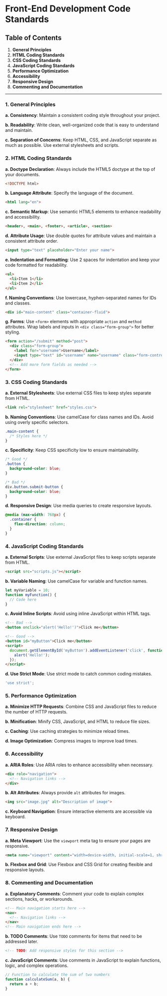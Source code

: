 # Front-End Development Code Standards

## Table of Contents
1. **General Principles**
2. **HTML Coding Standards**
3. **CSS Coding Standards**
4. **JavaScript Coding Standards**
5. **Performance Optimization**
6. **Accessibility**
7. **Responsive Design**
8. **Commenting and Documentation**

---

### 1. General Principles

**a. Consistency**: Maintain a consistent coding style throughout your project.

**b. Readability**: Write clean, well-organized code that is easy to understand and maintain.

**c. Separation of Concerns**: Keep HTML, CSS, and JavaScript separate as much as possible. Use external stylesheets and scripts.

### 2. HTML Coding Standards

**a. Doctype Declaration**: Always include the HTML5 doctype at the top of your documents.
```html
<!DOCTYPE html>
```

**b. Language Attribute**: Specify the language of the document.
```html
<html lang="en">
```

**c. Semantic Markup**: Use semantic HTML5 elements to enhance readability and accessibility.
```html
<header>, <main>, <footer>, <article>, <section>
```

**d. Attribute Usage**: Use double quotes for attribute values and maintain a consistent attribute order.
```html
<input type="text" placeholder="Enter your name">
```

**e. Indentation and Formatting**: Use 2 spaces for indentation and keep your code formatted for readability.
```html
<ul>
  <li>Item 1</li>
  <li>Item 2</li>
</ul>
```

**f. Naming Conventions**: Use lowercase, hyphen-separated names for IDs and classes.
```html
<div id="main-content" class="container-fluid">
```

**g. Forms**: Use `<form>` elements with appropriate `action` and `method` attributes. Wrap labels and inputs in `<div class="form-group">` for better styling.
```html
<form action="/submit" method="post">
  <div class="form-group">
    <label for="username">Username</label>
    <input type="text" id="username" name="username" class="form-control">
  </div>
  <!-- Add more form fields as needed -->
</form>
```

### 3. CSS Coding Standards

**a. External Stylesheets**: Use external CSS files to keep styles separate from HTML.
```html
<link rel="stylesheet" href="styles.css">
```

**b. Naming Conventions**: Use camelCase for class names and IDs. Avoid using overly specific selectors.
```css
.main-content {
  /* Styles here */
}
```

**c. Specificity**: Keep CSS specificity low to ensure maintainability.
```css
/* Good */
.button {
  background-color: blue;
}

/* Bad */
div.button.submit-button {
  background-color: blue;
}
```

**d. Responsive Design**: Use media queries to create responsive layouts.
```css
@media (max-width: 768px) {
  .container {
    flex-direction: column;
  }
}
```

### 4. JavaScript Coding Standards

**a. External Scripts**: Use external JavaScript files to keep scripts separate from HTML.
```html
<script src="scripts.js"></script>
```

**b. Variable Naming**: Use camelCase for variable and function names.
```javascript
let myVariable = 10;
function myFunction() {
  // Code here
}
```

**c. Avoid Inline Scripts**: Avoid using inline JavaScript within HTML tags.
```html
<!-- Bad -->
<button onclick="alert('Hello!')">Click me</button>

<!-- Good -->
<button id="myButton">Click me</button>
<script>
  document.getElementById('myButton').addEventListener('click', function() {
    alert('Hello!');
  });
</script>
```

**d. Use Strict Mode**: Use strict mode to catch common coding mistakes.
```javascript
'use strict';
```

### 5. Performance Optimization

**a. Minimize HTTP Requests**: Combine CSS and JavaScript files to reduce the number of HTTP requests.

**b. Minification**: Minify CSS, JavaScript, and HTML to reduce file sizes.

**c. Caching**: Use caching strategies to minimize reload times.

**d. Image Optimization**: Compress images to improve load times.

### 6. Accessibility

**a. ARIA Roles**: Use ARIA roles to enhance accessibility when necessary.
```html
<div role="navigation">
  <!-- Navigation links -->
</div>
```

**b. Alt Attributes**: Always provide `alt` attributes for images.
```html
<img src="image.jpg" alt="Description of image">
```

**c. Keyboard Navigation**: Ensure interactive elements are accessible via keyboard.

### 7. Responsive Design

**a. Meta Viewport**: Use the `viewport` meta tag to ensure your pages are responsive.
```html
<meta name="viewport" content="width=device-width, initial-scale=1, shrink-to-fit=no">
```

**b. Flexbox and Grid**: Use Flexbox and CSS Grid for creating flexible and responsive layouts.

### 8. Commenting and Documentation

**a. Explanatory Comments**: Comment your code to explain complex sections, hacks, or workarounds.
```html
<!-- Main navigation starts here -->
<nav>
  <!-- Navigation links -->
</nav>
<!-- Main navigation ends here -->
```

**b. TODO Comments**: Use `TODO` comments for items that need to be addressed later.
```html
<!-- TODO: Add responsive styles for this section -->
```

**c. JavaScript Comments**: Use comments in JavaScript to explain functions, logic, and complex operations.
```javascript
// Function to calculate the sum of two numbers
function calculateSum(a, b) {
  return a + b;
}
```
